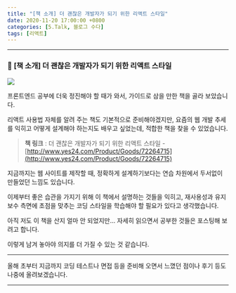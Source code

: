```yaml
---
title: "[책 소개] 더 괜찮은 개발자가 되기 위한 리액트 스타일"
date: 2020-11-20 17:00:00 +0800
categories: [5.Talk, 블로그 수다]
tags: [리액트]
---
```


------



### 📘 **[책 소개] 더 괜찮은 개발자가 되기 위한 리액트 스타일**



![](http://image.yes24.com/goods/72264715/800x0)

프론트엔드 공부에 더욱 정진해야 할 때가 와서, 가이드로 삼을 만한 책을 골라 보았습니다.

리액트 사용법 자체를 알려 주는 책도 기본적으로 준비해야겠지만, 요즘의 웹 개발 추세를 익히고 어떻게 설계해야 하는지도 배우고 싶었는데, 적합한 책을 찾을 수 있었습니다.



> **책 링크** : 더 괜찮은 개발자가 되기 위한 리액트 스타일 - [http://www.yes24.com/Product/Goods/72264715](http://www.yes24.com/Product/Goods/72264715)



지금까지는 웹 사이트를 제작할 때, 정확하게 설계하기보다는 연습 차원에서 두서없이 만들었던 느낌도 있습니다.

이제부터 좋은 습관을 가지기 위해 이 책에서 설명하는 것들을 익히고, 재사용성과 유지보수 측면에 초점을 맞추는 코딩 스타일을 학습해야 할 필요가 있다고 생각했습니다.

아직 저도 이 책을 산지 얼마 안 되었지만... 자세히 읽으면서 공부한 것들은 포스팅해 보려고 합니다.

이렇게 남겨 놓아야 의지를 더 가질 수 있는 것 같습니다.

------

올해 초부터 지금까지 코딩 테스트나 면접 등을 준비해 오면서 느꼈던 점이나 후기 등도 나중에 올려보겠습니다.

------

